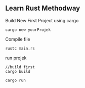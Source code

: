 ## **Learn Rust Methodway**

Build New First Project using cargo

```
cargo new yourProjek
```

Compile file

```
rustc main.rs
```

run projek 

```
//build first
cargo build

cargo run
```